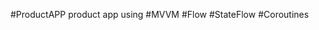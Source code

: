 #ProductAPP
product app using #MVVM #Flow #StateFlow #Coroutines 
<!-- Uploading "video5969558131129194894.mp4"... -->
